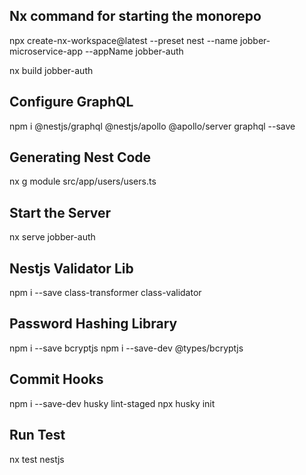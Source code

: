 ## Nx command for starting the monorepo

npx create-nx-workspace@latest --preset nest --name jobber-microservice-app --appName jobber-auth

nx build jobber-auth

## Configure GraphQL

npm i @nestjs/graphql @nestjs/apollo @apollo/server graphql --save

## Generating Nest Code

nx g module src/app/users/users.ts

## Start the Server

nx serve jobber-auth

## Nestjs Validator Lib

npm i --save class-transformer class-validator

## Password Hashing Library

npm i --save bcryptjs
npm i --save-dev @types/bcryptjs

## Commit Hooks

npm i --save-dev husky lint-staged
npx husky init

## Run Test

nx test nestjs
